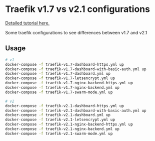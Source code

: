 Traefik v1.7 vs v2.1 configurations
===================================

[Detailed tutorial here.](https://baptiste.bouchereau.pro/tutorial/configuration-differences-between-traefik-v1-and-v2-with-the-docker-provider/)

Some traefik configurations to see differences between v1.7 and v2.1

Usage
-----

```bash
# v1
docker-compose -f traefik-v1.7-dashboard-https.yml up
docker-compose -f traefik-v1.7-dashboard-with-basic-auth.yml up
docker-compose -f traefik-v1.7-dashboard.yml up
docker-compose -f traefik-v1.7-letsencrypt.yml up
docker-compose -f traefik-v1.7-nginx-backend-https.yml up
docker-compose -f traefik-v1.7-nginx-backend.yml up
docker-compose -f traefik-v1.7-swarm-mode.yml up

# v2
docker-compose -f traefik-v2.1-dashboard-https.yml up
docker-compose -f traefik-v2.1-dashboard-with-basic-auth.yml up
docker-compose -f traefik-v2.1-dashboard.yml up
docker-compose -f traefik-v2.1-letsencrypt.yml up
docker-compose -f traefik-v2.1-nginx-backend-https.yml up
docker-compose -f traefik-v2.1-nginx-backend.yml up
docker-compose -f traefik-v2.1-swarm-mode.yml up
```
